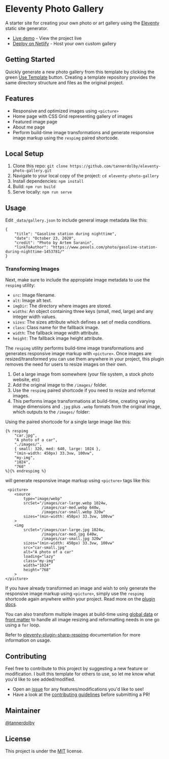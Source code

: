 # Eleventy Photo Gallery

A starter site for creating your own photo or art gallery using the [Eleventy](https://github.com/11ty/eleventy) static site generator.

- [Live demo](https://eleventy-gallery.netlify.app/) - View the project live
- [Deploy on Netlify](https://app.netlify.com/) - Host your own custom gallery

## Getting Started
Quickly generate a new photo gallery from this template by clicking the green [Use Template](https://github.com/tannerdolby/eleventy-photo-gallery/generate) button. Creating a template repository provides the same directory structure and files as the original project.

## Features 
- Responsive and optimized images using `<picture>`
- Home page with CSS Grid representing gallery of images
- Featured image page
- About me page
- Perform build-time image transformations and generate responsive image markup using the `respimg` paired shortcode.

## Local Setup
1. Clone this repo: `git clone https://github.com/tannerdolby/eleventy-photo-gallery.git`
2. Navigate to your local copy of the project: `cd eleventy-photo-gallery`
3. Install dependencies: `npm install`
4. Build: `npm run build`
5. Serve locally: `npm run serve`

## Usage

Edit `_data/gallery.json` to include general image metadata like this:

```
{
    "title": "Gasoline station during nighttime",
    "date": "October 23, 2020",
    "credit": "Photo by Artem Saranin",
    "linkToAuthor": "https://www.pexels.com/photo/gasoline-station-during-nighttime-1453781/"
}
```

### Transforming Images
Next, make sure to include the appropiate image metadata to use the `respimg` utility:

- `src`: Image filename.
- `alt`: Image alt text.
- `imgDir`: The directory where images are stored.
- `widths`: An object containing three keys (small, med, large) and any integer width values.
- `sizes`: The sizes attribute which defines a set of media conditions. 
- `class`: Class name for the fallback image.
- `width`: The fallback image width attribute.
- `height`: The fallback image height attribute.

The `respimg` utility performs build-time image transformations and generates responsive image markup with `<picture>`. Once images are resized/transformed you can use them anywhere in your project, this plugin removes the need for users to resize images on their own.

1. Get a large image from somewhere (your file system, a stock photo website, etc)
2. Add the original image to the `/images/` folder.
3. Use the `respimg` paired shortcode if you need to resize and reformat images.
4. This performs image transformations at build-time, creating varying image dimensions and `.jpg` plus `.webp` formats from the original image, which outputs to the `/images/` folder:

Using the paired shortcode for a single large image like this: 
```
{% respimg 
    "car.jpg",
    "A photo of a car",
    "./images/",
    { small: 320, med: 640, large: 1024 },
    "(min-width: 450px) 33.3vw, 100vw",
    "my-img",
    "1024",
    "768"
%}{% endrespimg %}
```
will generate responsive image markup using `<picture>` tags like this:
```
 <picture>
    <source 
        type="image/webp"
        srcSet="/images/car-large.webp 1024w,
                /images/car-med.webp 640w,
                /images/car-small.webp 320w"
        sizes="(min-width: 450px) 33.3vw, 100vw"
    >
    <img 
        srcSet="/images/car-large.jpg 1024w,
                /images/car-med.jpg 640w,
                /images/car-small.jpg 320w"
        sizes="(min-width: 450px) 33.3vw, 100vw"
        src="car-small.jpg"
        alt="A photo of a car"
        loading="lazy"
        class="my-img"
        width="1024"
        height="768"
    >
</picture>
```

If you have already transformed an image and wish to only generate the responsive image markup using `<picture>`, simply use the `respimg` shortcode again anywhere within your project. Read more on the [plugin docs](https://github.com/tannerdolby/eleventy-plugin-sharp-respimg#using-the-paired-shortcode-more-than-once-for-the-same-image).

You can also transform multiple images at build-time using [global data](https://www.11ty.dev/docs/data-global/) or [front matter](https://www.11ty.dev/docs/data-frontmatter/) to handle all image resizing and reformatting needs in one go using a `for` loop. 

Refer to [eleventy-plugin-sharp-respimg](https://github.com/tannerdolby/eleventy-plugin-sharp-respimg) documentation for more information on usage. 

## Contributing 
Feel free to contribute to this project by suggesting a new feature or modification. I built this template for others to use, so let me know what you'd like to see added/modified. 

- Open an [issue](https://github.com/tannerdolby/11ty-photo-gallery/issues) for any features/modifications you'd like to see! 
- Have a look at the [contributing guidelines](https://github.com/tannerdolby/11ty-photo-gallery/blob/master/CONTRIBUTING.md) before submitting a PR!

## Maintainer
[@tannerdolby](https://github.com/tannerdolby)

## License 
This project is under the [MIT](https://github.com/tannerdolby/eleventy-photo-gallery/blob/master/LICENSE) license.
